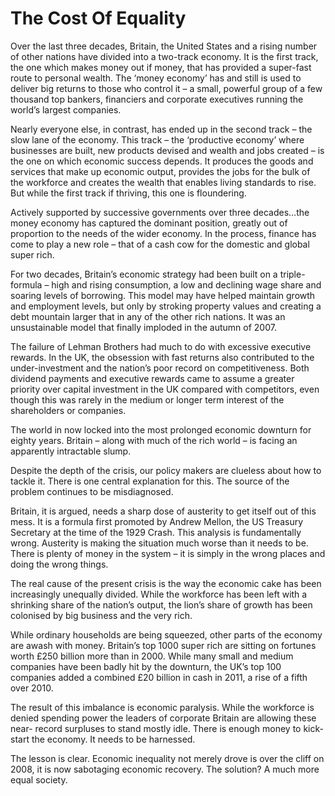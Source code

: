 The Cost Of Equality
====================
Over the last three decades, Britain, the United States and a rising number of
other nations have divided into a two-track economy. It is the first track, the
one which makes money out if money, that has provided a super-fast route to
personal wealth. The ‘money economy’ has and still is used to deliver big
returns to those who control it – a small, powerful group of a few thousand top
bankers, financiers and corporate executives running the world’s largest
companies.


Nearly everyone else, in contrast, has ended up in the second track – the slow
lane of the economy. This track – the ‘productive economy’ where businesses are
built, new products devised and wealth and jobs created – is the one on which
economic success depends. It produces the goods and services that make up
economic output, provides the jobs for the bulk of the workforce and creates the
wealth that enables living standards to rise. But while the first track if
thriving, this one is floundering.


Actively supported by successive governments over three decades…the money
economy has captured the dominant position, greatly out of proportion to the
needs of the wider economy. In the process, finance has come to play a new role
– that of a cash cow for the domestic and global super rich.


For two decades, Britain’s economic strategy had been built on a triple-formula
– high and rising consumption, a low and declining wage share and soaring levels
of borrowing. This model may have helped maintain growth and employment levels,
but only by stroking property values and creating a debt mountain larger that in
any of the other rich nations. It was an unsustainable model that finally
imploded in the autumn of 2007.


The failure of Lehman Brothers had much to do with excessive executive rewards.
In the UK, the obsession with fast returns also contributed to the
under-investment and the nation’s poor record on competitiveness. Both dividend
payments and executive rewards came to assume a greater priority over capital
investment in the UK compared with competitors, even though this was rarely in
the medium or longer term interest of the shareholders or companies.


The world in now locked into the most prolonged economic downturn for eighty
years. Britain – along with much of the rich world – is facing an apparently
intractable slump.


Despite the depth of the crisis, our policy makers are clueless about how to
tackle it. There is one central explanation for this. The source of the problem
continues to be misdiagnosed.


Britain, it is argued, needs a sharp dose of austerity to get itself out of this
mess. It is a formula first promoted by Andrew Mellon, the US Treasury Secretary
at the time of the 1929 Crash. This analysis is fundamentally wrong. Austerity
is making the situation much worse than it needs to be. There is plenty of money
in the system – it is simply in the wrong places and doing the wrong things.


The real cause of the present crisis is the way the economic cake has been
increasingly unequally divided. While the workforce has been left with a
shrinking share of the nation’s output, the lion’s share of growth has been
colonised by big business and the very rich.


While ordinary households are being squeezed, other parts of the economy are
awash with money. Britain’s top 1000 super rich are sitting on fortunes worth
£250 billion more than in 2000. While many small and medium companies have been
badly hit by the downturn, the UK’s top 100 companies added a combined £20
billion in cash in 2011, a rise of a fifth over 2010.


The result of this imbalance is economic paralysis. While the workforce is
denied spending power the leaders of corporate Britain are allowing these near-
record surpluses to stand mostly idle. There is enough money to kick-start the
economy. It needs to be harnessed.


The lesson is clear. Economic inequality not merely drove is over the cliff on
2008, it is now sabotaging economic recovery. The solution? A much more equal
society.

